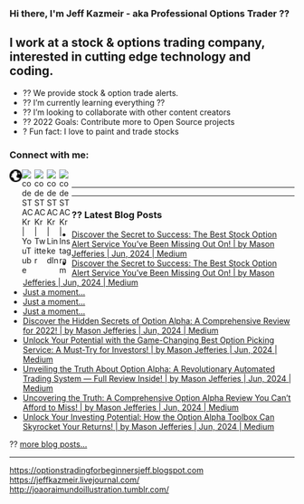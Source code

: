 

<!--
**jeffkazmeir/jeffkazmeir** is a ✨ _special_ ✨ repository because its `README.md` (this file) appears on your GitHub profile.

Here are some ideas to get you started:

- 🔭 I’m currently working on ...
- 🌱 I’m currently learning ...
- 👯 I’m looking to collaborate on ...
- 🤔 I’m looking for help with ...
- 💬 Ask me about ...
- 📫 How to reach me: ...
- 😄 Pronouns: ...
- ⚡ Fun fact: ...
-->
### Hi there, I'm Jeff Kazmeir - aka Professional Options Trader ??
## I work at a stock & options trading company, interested in cutting edge technology and coding.

- ?? We provide stock & option trade alerts.
- ?? I’m currently learning everything ??
- ?? I’m looking to collaborate with other content creators
- ?? 2022 Goals: Contribute more to Open Source projects
- ? Fun fact: I love to paint and trade stocks


### Connect with me:

[<img align="left" alt="codeSTACKr.com" width="22px" src="https://raw.githubusercontent.com/iconic/open-iconic/master/svg/globe.svg" />][website]
[<img align="left" alt="codeSTACKr | YouTube" width="22px" src="https://cdn.jsdelivr.net/npm/simple-icons@v3/icons/youtube.svg" />][youtube]
[<img align="left" alt="codeSTACKr | Twitter" width="22px" src="https://cdn.jsdelivr.net/npm/simple-icons@v3/icons/twitter.svg" />][twitter]
[<img align="left" alt="codeSTACKr | LinkedIn" width="22px" src="https://cdn.jsdelivr.net/npm/simple-icons@v3/icons/linkedin.svg" />][linkedin]
[<img align="left" alt="codeSTACKr | Instagram" width="22px" src="https://cdn.jsdelivr.net/npm/simple-icons@v3/icons/instagram.svg" />][instagram]

<br />

---

---

### ?? Latest Blog Posts

<!-- BLOG-POST-LIST:START -->
- [Discover the Secret to Success: The Best Stock Option Alert Service You’ve Been Missing Out On! | by Mason Jefferies | Jun, 2024 | Medium](https://tradingoptionsforbeginners.medium.com/discover-the-secret-to-success-the-best-stock-option-alert-service-youve-been-missing-out-on-3e24ae204cfe?source=ifttt--------------3)
- [Discover the Secret to Success: The Best Stock Option Alert Service You’ve Been Missing Out On! | by Mason Jefferies | Jun, 2024 | Medium](https://tradingoptionsforbeginners.medium.com/discover-the-secret-to-success-the-best-stock-option-alert-service-youve-been-missing-out-on-1a11a8b74409?source=ifttt--------------3)
- [Just a moment...](https://medium.com/@tradingoptionsforbeginners/unleashing-the-power-of-simplicity-a-comprehensive-and-honest-simple-trading-review-bbdf178937a1?source=ifttt--------------3)
- [Just a moment...](https://medium.com/@tradingoptionsforbeginners/unleashing-the-power-of-simplicity-a-comprehensive-and-honest-simple-trading-review-0334f7c4619b?source=ifttt--------------3)
- [Just a moment...](https://tradingoptionsforbeginners.medium.com/discover-the-shocking-truth-in-this-option-alpha-elite-review-is-it-really-worth-your-investment-1a82107f0a71?source=ifttt--------------3)
- [Discover the Hidden Secrets of Option Alpha: A Comprehensive Review for 2022! | by Mason Jefferies | Jun, 2024 | Medium](https://tradingoptionsforbeginners.medium.com/discover-the-hidden-secrets-of-option-alpha-a-comprehensive-review-for-2022-7f53248fddd9?source=ifttt--------------3)
- [Unlock Your Potential with the Game-Changing Best Option Picking Service: A Must-Try for Investors! | by Mason Jefferies | Jun, 2024 | Medium](https://tradingoptionsforbeginners.medium.com/unlock-your-potential-with-the-game-changing-best-option-picking-service-a-must-try-for-investors-5964bd62eda7?source=ifttt--------------3)
- [Unveiling the Truth About Option Alpha: A Revolutionary Automated Trading System — Full Review Inside! | by Mason Jefferies | Jun, 2024 | Medium](https://tradingoptionsforbeginners.medium.com/unveiling-the-truth-about-option-alpha-a-revolutionary-automated-trading-system-full-review-f7b359f3c7b4?source=ifttt--------------3)
- [Uncovering the Truth: A Comprehensive Option Alpha Review You Can’t Afford to Miss! | by Mason Jefferies | Jun, 2024 | Medium](https://tradingoptionsforbeginners.medium.com/uncovering-the-truth-a-comprehensive-option-alpha-review-you-cant-afford-to-miss-888943d37801?source=ifttt--------------3)
- [Unlock Your Investing Potential: How the Option Alpha Toolbox Can Skyrocket Your Returns! | by Mason Jefferies | Jun, 2024 | Medium](https://tradingoptionsforbeginners.medium.com/unlock-your-investing-potential-how-the-option-alpha-toolbox-can-skyrocket-your-returns-9c2fac82b8dd?source=ifttt--------------3)
<!-- BLOG-POST-LIST:END -->

?? [more blog posts...](https://theministerofcapitalism.com/blog/)

---


[website]: https://kingtradingsystems.com/blog/
[twitter]: https://twitter.com/optionstradejef
[youtube]: https://www.youtube.com/channel/UCEo82TuA0YdbXyO2oPecIHQ
[instagram]: https://tradingoptionsforbeginners.medium.com
[linkedin]: https://ca.linkedin.com/in/theministerofcapitalism
 https://optionstradingforbeginnersjeff.blogspot.com
 https://jeffkazmeir.livejournal.com/
 http://joaoraimundoillustration.tumblr.com/



